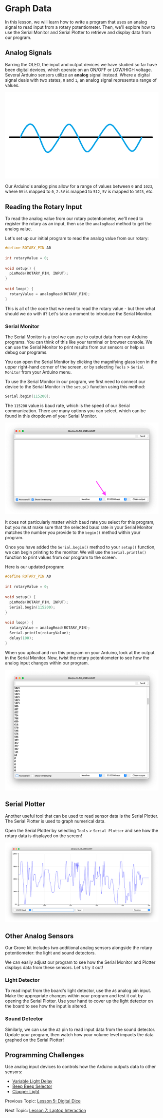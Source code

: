 # Graph Data

In this lesson, we will learn how to write a program that uses an analog signal to read input from a rotary potentiometer. Then, we'll explore how to use the Serial Monitor and Serial Plotter to retrieve and display data from our program.

## Analog Signals

Barring the OLED, the input and output devices we have studied so far have been digital devices, which operate on an ON/OFF or LOW/HIGH voltage. Several Arduino sensors utilize an **analog** signal instead. Where a digital signal deals with two states, `0` and `1`, an analog signal represents a range of values.

[![Analog signal](assets/analog.png)](https://wiki.seeedstudio.com/Grove-Beginner-Kit-For-Arduino/#lesson-3-controlling-the-frequency-of-the-blink)

Our Arduino's analog pins allow for a range of values between `0` and `1023`, where `0V` is mapped to `0`, `2.5V` is mapped to `512`, `5V` is mapped to `1023`, etc.

## Reading the Rotary Input

To read the analog value from our rotary potentiometer, we'll need to register the rotary as an input, then use the `analogRead` method to get the analog value.

Let's set up our initial program to read the analog value from our rotary:

```c++
#define ROTARY_PIN A0

int rotaryValue = 0;

void setup() {
  pinMode(ROTARY_PIN, INPUT);
}

void loop() {
  rotaryValue = analogRead(ROTARY_PIN);
}
```

This is all of the code that we need to read the rotary value - but then what should we do with it? Let's take a moment to introduce the Serial Monitor.

### Serial Monitor

The Serial Monitor is a tool we can use to output data from our Arduino programs. You can think of this like your terminal or browser console. We can use the Serial Monitor to print results from our sensors or help us debug our programs.

You can open the Serial Monitor by clicking the magnifying glass icon in the upper right-hand corner of the screen, or by selecting `Tools` > `Serial Monitor` from your Arduino menu.

To use the Serial Monitor in our program, we first need to connect our device to the Serial Monitor in the `setup()` function using this method:

```c++
Serial.begin(115200);
```

The `115200` value is baud rate, which is the speed of our Serial communication. There are many options you can select, which can be found in this dropdown of your Serial Monitor.

![baud rate](assets/baud.png)

It does not particularly matter which baud rate you select for this program, but you must make sure that the selected baud rate in your Serial Monitor matches the number you provide to the `begin()` method within your program.

Once you have added the `Serial.begin()` method to your `setup()` function, we can begin printing to the monitor. We will use the `Serial.println()` function to print values from our program to the screen.

Here is our updated program:

```c++
#define ROTARY_PIN A0

int rotaryValue = 0;

void setup() {
  pinMode(ROTARY_PIN, INPUT);
  Serial.begin(115200);
}

void loop() {
  rotaryValue = analogRead(ROTARY_PIN);
  Serial.println(rotaryValue);
  delay(100);
}
```

When you upload and run this program on your Arduino, look at the output in the Serial Monitor. Now, twist the rotary potentiometer to see how the analog input changes within our program.

![Serial monitor](assets/serial-monitor.png)

## Serial Plotter

Another useful tool that can be used to read sensor data is the Serial Plotter. The Serial Plotter is used to graph numerical data.

Open the Serial Plotter by selecting `Tools` > `Serial Plotter` and see how the rotary data is displayed on the screen!

![Serial Plotter](assets/serial-plotter.png)

## Other Analog Sensors

Our Grove kit includes two additional analog sensors alongside the rotary potentiometer: the light and sound detectors.

We can easily adjust our program to see how the Serial Monitor and Plotter displays data from these sensors. Let's try it out!

### Light Detector

To read input from the board's light detector, use the `A6` analog pin input. Make the appropriate changes within your program and test it out by opening the Serial Plotter. Use your hand to cover up the light detector on the board to see how the input is altered.

### Sound Detector

Similarly, we can use the `A2` pin to read input data from the sound detector. Update your program, then watch how your volume level impacts the data graphed on the Serial Plotter!

## Programming Challenges

Use analog input devices to controls how the Arduino outputs data to other sensors:

- [Variable Light Delay](Challenges.md#light-delay)
- [Beep Beep Selector](Challenges.md#beep-beep-selector)
- [Clapper Light](Challenges.md#clapper-light)

Previous Topic: [Lesson 5: Digital Dice](/Lesson05_OLED_Pt2.md)

Next Topic: [Lesson 7: Laptop Interaction](Lesson07_Node.md)
